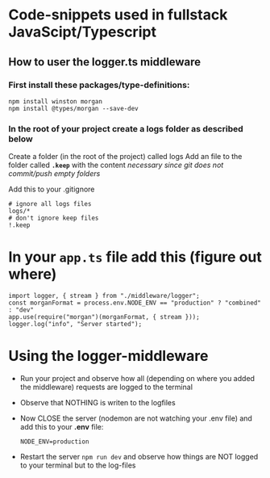 # Code-snippets used in fullstack JavaScipt/Typescript

## How to user the logger.ts middleware
### First install these packages/type-definitions:
```
npm install winston morgan
npm install @types/morgan --save-dev
```
### In the root of your project create a logs folder as described below
Create a folder (in the root of the project) called logs
Add an file to the folder called **```.keep```**  with the content *necessary since git does not commit/push empty folders*

Add this to your .gitignore
```
# ignore all logs files
logs/*
# don't ignore keep files
!.keep
```
# In your ```app.ts``` file add this (figure out where)
```
import logger, { stream } from "./middleware/logger";
const morganFormat = process.env.NODE_ENV == "production" ? "combined" : "dev"
app.use(require("morgan")(morganFormat, { stream }));
logger.log("info", "Server started");
```
# Using the logger-middleware
- Run your project and observe how all (depending on where you added the middleware) requests are logged to the terminal
- Observe that NOTHING is writen to the logfiles
- Now CLOSE the server (nodemon are not watching your .env file) and add this to your **.env** file:

  ```NODE_ENV=production```
- Restart the server ```npm run dev``` and observe how things are NOT logged to your terminal but to the log-files
